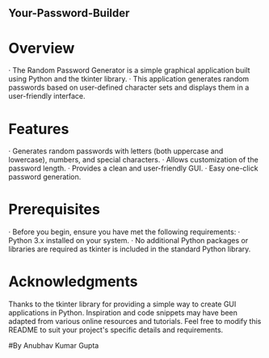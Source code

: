 ## Your-Password-Builder

# Overview
 · The Random Password Generator is a simple graphical application built using Python and the tkinter library. 
 · This application generates random passwords based on user-defined character sets and displays them in a user-friendly interface.

# Features
 · Generates random passwords with letters (both uppercase and lowercase), numbers, and special characters.
 · Allows customization of the password length.
 · Provides a clean and user-friendly GUI.
 · Easy one-click password generation.
 
# Prerequisites
 · Before you begin, ensure you have met the following requirements:
 · Python 3.x installed on your system.
 · No additional Python packages or libraries are required as tkinter is included in the standard Python library.

# Acknowledgments
Thanks to the tkinter library for providing a simple way to create GUI applications in Python.
Inspiration and code snippets may have been adapted from various online resources and tutorials.
Feel free to modify this README to suit your project's specific details and requirements.

#By Anubhav Kumar Gupta




